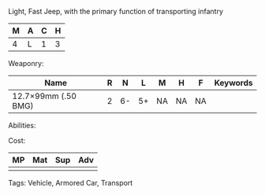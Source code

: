 Light, Fast Jeep, with the primary function of transporting infantry 

| M   | A   | C   | H   |
| --- | --- | --- | --- |
| 4   | L   | 1   | 3   |

Weaponry:

| Name                | R   | N   | L   | M   | H   | F   | Keywords |
| ------------------- | --- | --- | --- | --- | --- | --- | -------- |
| 12.7×99mm (.50 BMG) | 2   | 6-  | 5+  | NA  | NA  | NA  |          |

Abilities:



Cost:

| MP  | Mat | Sup | Adv |
| --- | --- | --- | --- |
|     |     |     |     |


Tags:
Vehicle, Armored Car, Transport
